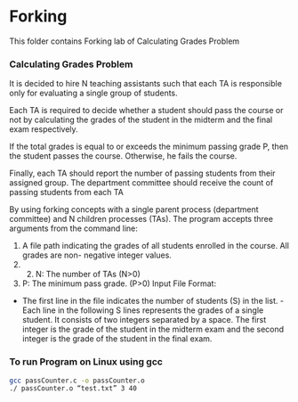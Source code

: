 # Forking 

This folder contains Forking lab of Calculating Grades Problem

### Calculating Grades Problem

It is decided to hire N teaching assistants such that each TA is responsible only for evaluating a single group of students.

Each TA is required to decide whether a student should pass the course or not by calculating the grades of the student in the midterm and the final exam respectively.

If the total grades is equal to or exceeds the minimum passing grade P, then the student passes the course. Otherwise, he fails the course.

Finally, each TA should report the number of passing students from their assigned group. The department committee should receive the count of passing students from each TA

By using forking concepts with a single parent process (department committee) and N children processes (TAs). The program accepts three arguments from the command line:
1. A file path indicating the grades of all students enrolled in the course. All grades are non- negative integer values. 
2. 2. N: The number of TAs (N>0)
3. P: The minimum pass grade. (P>0)
Input File Format:
- The first line in the file indicates the number of students (S) in the list. - Each line in the following S lines represents the grades of a single student. It consists of two integers
separated by a space. The first integer is the grade of the student in the midterm exam and the second integer is the grade of the student in the final exam.

### To run Program on Linux using gcc
```bash
gcc passCounter.c -o passCounter.o
./ passCounter.o “test.txt” 3 40
```
